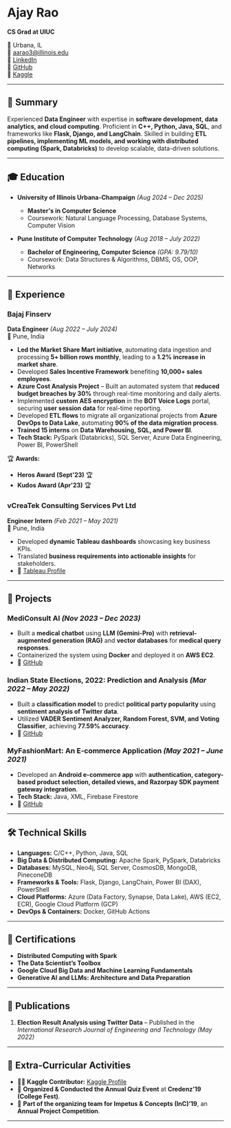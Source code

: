 # Ajay Rao  

**CS Grad at UIUC** 

📍 Urbana, IL  
📧 [aarao3@illinois.edu](mailto:aarao3@illinois.edu)  
🔗 [LinkedIn](https://www.linkedin.com/in/ajay-rao-613b1016a)  
🔗 [GitHub](https://github.com/ajay-del-bot)  
🔗 [Kaggle](https://www.kaggle.com/ajayraora)  

---

## 🔹 Summary  
Experienced **Data Engineer** with expertise in **software development, data analytics, and cloud computing**. Proficient in **C++, Python, Java, SQL**, and frameworks like **Flask, Django, and LangChain**. Skilled in building **ETL pipelines, implementing ML models, and working with distributed computing (Spark, Databricks)** to develop scalable, data-driven solutions.

---

## 🎓 Education  

- **University of Illinois Urbana-Champaign** _(Aug 2024 – Dec 2025)_  
  - **Master's in Computer Science**  
  - Coursework: Natural Language Processing, Database Systems, Computer Vision  

- **Pune Institute of Computer Technology** _(Aug 2018 – July 2022)_  
  - **Bachelor of Engineering, Computer Science** _(GPA: 9.79/10)_  
  - Coursework: Data Structures & Algorithms, DBMS, OS, OOP, Networks  

---

## 🏢 Experience  

### **Bajaj Finserv**  
**Data Engineer** _(Aug 2022 – July 2024)_  
📍 Pune, India  

- **Led the Market Share Mart initiative**, automating data ingestion and processing **5+ billion rows monthly**, leading to a **1.2% increase in market share**.  
- Developed **Sales Incentive Framework** benefiting **10,000+ sales employees**.  
- **Azure Cost Analysis Project** – Built an automated system that **reduced budget breaches by 30%** through real-time monitoring and daily alerts.  
- Implemented **custom AES encryption** in the **BOT Voice Logs** portal, securing **user session data** for real-time reporting.  
- Developed **ETL flows** to migrate all organizational projects from **Azure DevOps to Data Lake**, automating **90% of the data migration process**.  
- **Trained 15 interns** on **Data Warehousing, SQL, and Power BI**.  
- **Tech Stack:** PySpark (Databricks), SQL Server, Azure Data Engineering, Power BI, PowerShell  

🏆 **Awards:**  
- **Heros Award (Sept'23)** 🏆  
- **Kudos Award (Apr'23)** 🏆  

### **vCreaTek Consulting Services Pvt Ltd**  
**Engineer Intern** _(Feb 2021 – May 2021)_  
📍 Pune, India  

- Developed **dynamic Tableau dashboards** showcasing key business KPIs.  
- Translated **business requirements into actionable insights** for stakeholders.  
- 🔗 [Tableau Profile](https://public.tableau.com/app/profile/ajay.rao8652/vizzes)  

---

## 🚀 Projects  

### **MediConsult AI** _(Nov 2023 – Dec 2023)_  
- Built a **medical chatbot** using **LLM (Gemini-Pro)** with **retrieval-augmented generation (RAG)** and **vector databases** for **medical query responses**.  
- Containerized the system using **Docker** and deployed it on **AWS EC2**.  
- 🔗 [GitHub](https://github.com/ajay-del-bot/medi_chatbot)  

### **Indian State Elections, 2022: Prediction and Analysis** _(Mar 2022 – May 2022)_  
- Built a **classification model** to predict **political party popularity** using **sentiment analysis of Twitter data**.  
- Utilized **VADER Sentiment Analyzer, Random Forest, SVM, and Voting Classifier**, achieving **77.59% accuracy**.  
- 🔗 [GitHub](https://github.com/ajay-del-bot/General-State-Elections-2022-Analysis)  

### **MyFashionMart: An E-commerce Application** _(May 2021 – June 2021)_  
- Developed an **Android e-commerce app** with **authentication, category-based product selection, detailed views, and Razorpay SDK payment gateway integration**.  
- **Tech Stack:** Java, XML, Firebase Firestore  
- 🔗 [GitHub](https://github.com/ajay-del-bot/MyFashionMart)  

---

## 🛠 Technical Skills  

- **Languages:** C/C++, Python, Java, SQL  
- **Big Data & Distributed Computing:** Apache Spark, PySpark, Databricks  
- **Databases:** MySQL, Neo4j, SQL Server, CosmosDB, MongoDB, PineconeDB  
- **Frameworks & Tools:** Flask, Django, LangChain, Power BI (DAX), PowerShell  
- **Cloud Platforms:** Azure (Data Factory, Synapse, Data Lake), AWS (EC2, ECR), Google Cloud Platform (GCP)  
- **DevOps & Containers:** Docker, GitHub Actions  

---

## 📜 Certifications  

- **Distributed Computing with Spark**
- **The Data Scientist’s Toolbox**  
- **Google Cloud Big Data and Machine Learning Fundamentals**  
- **Generative AI and LLMs: Architecture and Data Preparation**  

---

## 📝 Publications  

1. **Election Result Analysis using Twitter Data** – Published in the *International Research Journal of Engineering and Technology (May 2022)*  

---

## 🎯 Extra-Curricular Activities  
 
- 👨‍💻 **Kaggle Contributor:** [Kaggle Profile](https://www.kaggle.com/ajayraora)  
- 🎤 **Organized & Conducted the Annual Quiz Event** at **Credenz’19 (College Fest)**.  
- 🎯 **Part of the organizing team for Impetus & Concepts (InC)’19**, an **Annual Project Competition**.  

---
